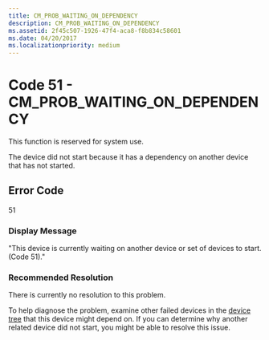 ```yaml
---
title: CM_PROB_WAITING_ON_DEPENDENCY
description: CM_PROB_WAITING_ON_DEPENDENCY
ms.assetid: 2f45c507-1926-47f4-aca8-f8b834c58601
ms.date: 04/20/2017
ms.localizationpriority: medium
---
```


# Code 51 - CM_PROB_WAITING_ON_DEPENDENCY

This function is reserved for system use.

The device did not start because it has a dependency on another device that has not started.

## Error Code

51

### Display Message

"This device is currently waiting on another device or set of devices to start. (Code 51)."

### Recommended Resolution

There is currently no resolution to this problem.

To help diagnose the problem, examine other failed devices in the [device tree](https://docs.microsoft.com/windows-hardware/drivers/kernel/device-tree) that this device might depend on. If you can determine why another related device did not start, you might be able to resolve this issue.
